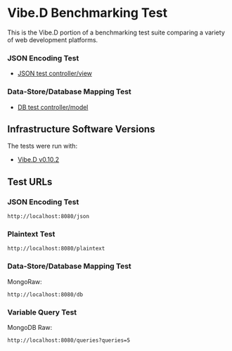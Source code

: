 # Vibe.D Benchmarking Test

This is the Vibe.D portion of a benchmarking test suite comparing a variety of web development platforms.

### JSON Encoding Test

* [JSON test controller/view](source/mongodb.d)

### Data-Store/Database Mapping Test

* [DB test controller/model](source/mongodb.d)

## Infrastructure Software Versions
The tests were run with:
* [Vibe.D v0.10.2](http://vibed.org/)

## Test URLs
### JSON Encoding Test

    http://localhost:8080/json

### Plaintext Test

    http://localhost:8080/plaintext

### Data-Store/Database Mapping Test

MongoRaw:

    http://localhost:8080/db

### Variable Query Test

MongoDB Raw:

    http://localhost:8080/queries?queries=5
